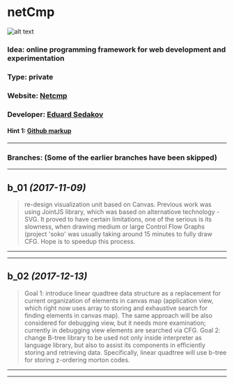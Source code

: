 # netCmp
![alt text](http://www.netcmp.net/b_02/EMB.jpg "Network Compiler")
### Idea: online programming framework for web development and experimentation
### Type: private
### Website: [Netcmp](http://www.netcmp.net)
### Developer: [Eduard Sedakov](mailto:edsedakov@gmail.com)
#### Hint 1: [Github markup](https://github.com/adam-p/markdown-here/wiki/Markdown-Cheatsheet)
___
### Branches: (Some of the earlier branches have been skipped)
___
**b_01** *(2017-11-09)*
---

> re-design visualization unit based on Canvas. Previous work was using JointJS library, which was based on alternatiove technology - SVG. It proved to have certain limitations, one of the serious is its slowness, when drawing medium or large Control Flow Graphs (project 'soko' was usually taking around 15 minutes to fully draw CFG. Hope is to speedup this process.
***
___
**b_02** *(2017-12-13)*
---

> Goal 1: introduce linear quadtree data structure as a replacement for current organization of elements in canvas map (application view, which right now uses array to storing and exhaustive search for finding elements in canvas map). The same approach will be also considered for debugging view, but it needs more examination; currently in debugging view elements are searched via CFG.
> Goal 2: change B-tree library to be used not only inside interpreter as language library, but also to assist its components in efficiently storing and retrieving data. Specifically, linear quadtree will use b-tree for storing z-ordering morton codes.
***
___
